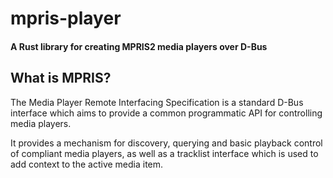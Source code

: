 # mpris-player
#### A Rust library for creating MPRIS2 media players over D-Bus


## What is MPRIS?
The Media Player Remote Interfacing Specification is a standard D-Bus interface which aims to provide a common programmatic API for controlling media players.

It provides a mechanism for discovery, querying and basic playback control of compliant media players, as well as a tracklist interface which is used to add context to the active media item.
